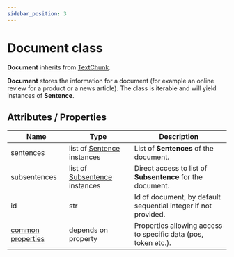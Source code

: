 ```yaml
---
sidebar_position: 3
---
```


# Document class

**Document** inherits from [TextChunk](https://lettria-doc.netlify.app/docs/python-sdk/TextChunk/what-is-textchunk).

**Document** stores the information for a document (for example an online review for a product or a news article). The class is iterable and will yield instances of **Sentence**.

## Attributes / Properties

| Name                                                                                   	| Type                                                                                               	| Description                                                    	|
|----------------------------------------------------------------------------------------	|----------------------------------------------------------------------------------------------------	|----------------------------------------------------------------	|
| sentences                                                                              	| list of [Sentence](https://lettria-doc.netlify.app/docs/python-sdk/sentence-class) instances       	| List of **Sentences** of the document.                         	|
| subsentences                                                                           	| list of [Subsentence](https://lettria-doc.netlify.app/docs/python-sdk/subsentence-class) instances 	| Direct access to list of **Subsentence** for the document.     	|
| id                                                                                     	| str                                                                                                	| Id of document, by default sequential integer if not provided. 	|
| [common properties](https://lettria-doc.netlify.app/docs/python-sdk/common-properties) 	| depends on property                                                                                	| Properties allowing access to specific data (pos, token etc.). 	|

